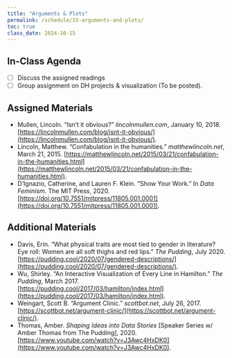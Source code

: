 ```yaml
---
title: "Arguments & Plots"
permalink: /schedule/15-arguments-and-plots/
toc: true
class_date: 2024-10-15
---
```


## In-Class Agenda

- [ ] Discuss the assigned readings
- [ ] Group assignment on DH projects & visualization (To be posted).

## Assigned Materials

- Mullen, Lincoln. “Isn’t it obvious?” *lincolnmullen.com*, January 10, 2018. [https://lincolnmullen.com/blog/isnt-it-obvious/](https://lincolnmullen.com/blog/isnt-it-obvious/).
- Lincoln, Matthew. “Confabulation in the humanities.” *matthewlincoln.net*, March 21, 2015. [https://matthewlincoln.net/2015/03/21/confabulation-in-the-humanities.html](https://matthewlincoln.net/2015/03/21/confabulation-in-the-humanities.html).
- D’Ignazio, Catherine, and Lauren F. Klein. “Show Your Work.” In *Data Feminism*. The MIT Press, 2020. [https://doi.org/10.7551/mitpress/11805.001.0001](https://doi.org/10.7551/mitpress/11805.001.0001).

## Additional Materials

- Davis, Erin. “What physical traits are most tied to gender in literature? Eye roll: Women are all soft thighs and red lips.” *The Pudding*, July 2020. [https://pudding.cool/2020/07/gendered-descriptions/](https://pudding.cool/2020/07/gendered-descriptions/).
- Wu, Shirley. “An Interactive Visualization of Every Line in Hamilton.” *The Pudding*, March 2017. [https://pudding.cool/2017/03/hamilton/index.html](https://pudding.cool/2017/03/hamilton/index.html).
- Weingart, Scott B. “Argument Clinic.” *scottbot.net*, July 26, 2017. [https://scottbot.net/argument-clinic/](https://scottbot.net/argument-clinic/).
- Thomas, Amber. *Shaping Ideas into Data Stories* [Speaker Series w/ Amber Thomas from The Pudding], 2020. [https://www.youtube.com/watch?v=J3Awc4HxDK0](https://www.youtube.com/watch?v=J3Awc4HxDK0).
